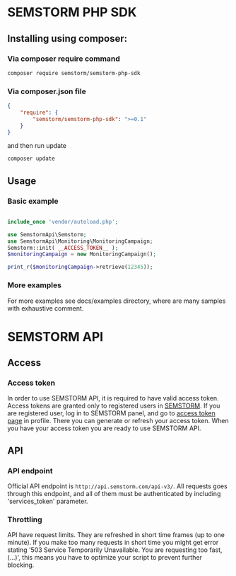 # SEMSTORM PHP SDK

## Installing using composer:

### Via composer require command
```sh
composer require semstorm/semstorm-php-sdk
```

### Via composer.json file


```json
{
    "require": {
        "semstorm/semstorm-php-sdk": ">=0.1"
    }
}
```

and then run update

```sh
composer update
```

## Usage

### Basic example

```php

include_once 'vendor/autoload.php';

use SemstormApi\Semstorm;
use SemstormApi\Monitoring\MonitoringCampaign;
Semstorm::init( __ACCESS_TOKEN__ );
$monitoringCampaign = new MonitoringCampaign();

print_r($monitoringCampaign->retrieve(12345));
```

### More examples

For more examples see docs/examples directory, where are many samples with exhaustive comment.

# SEMSTORM API

## Access
### Access token

In order to use SEMSTORM API, it is required to have valid access token. Access tokens are granted only to registered users in [SEMSTORM](https://app.semstorm.com/).
If you are registered user, log in to SEMSTORM panel, and go to [access token page](https://app.semstorm.com/user/api/token) in profile. There you can generate or refresh your access token.
When you have your access token you are ready to use SEMSTORM API.

## API
### API endpoint

Official API endpoint is `http://api.semstorm.com/api-v3/`. All requests goes through this endpoint, and all of them must be authenticated by including 'services_token' parameter.

### Throttling

API have request limits. They are refreshed in short time frames (up to one minute). If you make too many requests in short time you might get error stating '503 Service Temporarily Unavailable. You are requesting too fast,(...)', this means you have to optimize your script to prevent further blocking.
